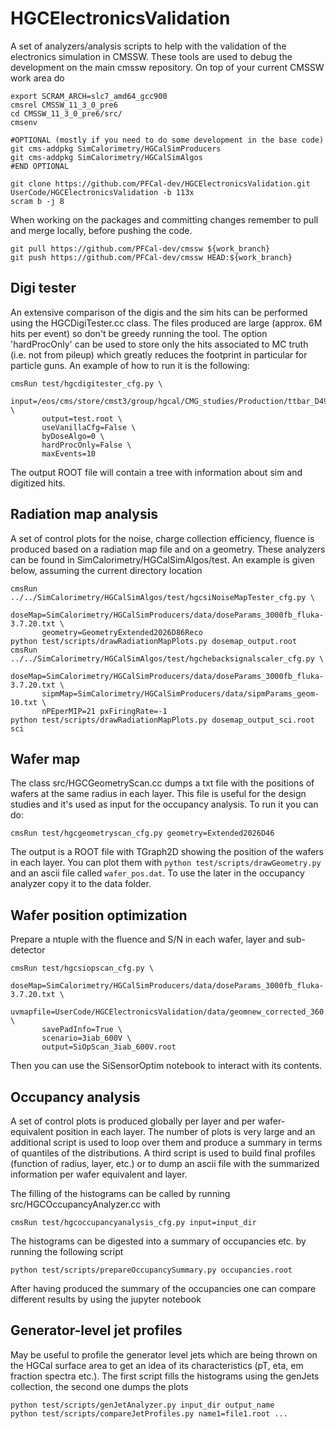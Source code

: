 # HGCElectronicsValidation

A set of analyzers/analysis scripts to help with the validation of the electronics simulation in CMSSW.
These tools are used to debug the development on the main cmssw repository.
On top of your current CMSSW work area do

```
export SCRAM_ARCH=slc7_amd64_gcc900
cmsrel CMSSW_11_3_0_pre6
cd CMSSW_11_3_0_pre6/src/
cmsenv

#OPTIONAL (mostly if you need to do some development in the base code)
git cms-addpkg SimCalorimetry/HGCalSimProducers
git cms-addpkg SimCalorimetry/HGCalSimAlgos
#END OPTIONAL

git clone https://github.com/PFCal-dev/HGCElectronicsValidation.git UserCode/HGCElectronicsValidation -b 113x
scram b -j 8
```

When working on the packages and committing changes remember to pull and merge locally, before pushing the code.

```
git pull https://github.com/PFCal-dev/cmssw ${work_branch}
git push https://github.com/PFCal-dev/cmssw HEAD:${work_branch}
```

## Digi tester

An extensive comparison of the digis and the sim hits can be performed using the HGCDigiTester.cc class.
The files produced are large (approx. 6M hits per event) so don't be greedy running the tool.
The option 'hardProcOnly' can be used to store only the hits associated to MC truth (i.e. not from pileup) 
which greatly reduces the footprint in particular for particle guns.
An example of how to run it is the following:

```
cmsRun test/hgcdigitester_cfg.py \
       input=/eos/cms/store/cmst3/group/hgcal/CMG_studies/Production/ttbar_D49_1120pre1_PU200_eolupdate_qua_20200723/GSD \
       output=test.root \                                                                                               
       useVanillaCfg=False \
       byDoseAlgo=0 \
       hardProcOnly=False \
       maxEvents=10
```

The output ROOT file will contain a tree with information about sim and digitized hits.

## Radiation map analysis

A set of control plots for the noise, charge collection efficiency, fluence is produced based on a radiation map file
and on a geometry. These analyzers can be found in SimCalorimetry/HGCalSimAlgos/test. An example is given below, assuming the current directory location

```
cmsRun ../../SimCalorimetry/HGCalSimAlgos/test/hgcsiNoiseMapTester_cfg.py \
       doseMap=SimCalorimetry/HGCalSimProducers/data/doseParams_3000fb_fluka-3.7.20.txt \
       geometry=GeometryExtended2026D86Reco
python test/scripts/drawRadiationMapPlots.py dosemap_output.root 
cmsRun ../../SimCalorimetry/HGCalSimAlgos/test/hgchebacksignalscaler_cfg.py \
       doseMap=SimCalorimetry/HGCalSimProducers/data/doseParams_3000fb_fluka-3.7.20.txt \
       sipmMap=SimCalorimetry/HGCalSimProducers/data/sipmParams_geom-10.txt \
       nPEperMIP=21 pxFiringRate=-1 
python test/scripts/drawRadiationMapPlots.py dosemap_output_sci.root sci
```

## Wafer map

The class src/HGCGeometryScan.cc dumps a txt file with the positions of wafers at the same radius in each layer.
This file is useful for the design studies and it's used as input for the occupancy analysis.
To run it you can do:

```
cmsRun test/hgcgeometryscan_cfg.py geometry=Extended2026D46
```

The output is a ROOT file with TGraph2D showing the position of the wafers in each layer.
You can plot them with `python test/scripts/drawGeometry.py` and an ascii file called `wafer_pos.dat`.
To use the later in the occupancy analyzer copy it to the data folder.

## Wafer position optimization

Prepare a ntuple with the fluence and S/N in each wafer, layer and sub-detector

```
cmsRun test/hgcsiopscan_cfg.py \
       doseMap=SimCalorimetry/HGCalSimProducers/data/doseParams_3000fb_fluka-3.7.20.txt \
       uvmapfile=UserCode/HGCElectronicsValidation/data/geomnew_corrected_360.txt \
       savePadInfo=True \
       scenario=3iab_600V \
       output=SiOpScan_3iab_600V.root
```

Then you can use the SiSensorOptim notebook to interact with its contents.

## Occupancy analysis

A set of control plots is produced globally per layer and per wafer-equivalent position in each layer.
The number of plots is very large and an additional script is used to loop over them
and produce a summary in terms of quantiles of the distributions.
A third script is used to build final profiles (function of radius, layer, etc.)
or to dump an ascii file with the summarized information per wafer equivalent and layer.

The filling of the histograms can be called by running src/HGCOccupancyAnalyzer.cc with

```
cmsRun test/hgcoccupancyanalysis_cfg.py input=input_dir
```

The histograms can be digested into a summary of occupancies etc. by running the following script

```
python test/scripts/prepareOccupancySummary.py occupancies.root
```

After having produced the summary of the occupancies one can compare different results by using the jupyter notebook


## Generator-level jet profiles

May be useful to profile the generator level jets which are being thrown on the HGCal surface area
to get an idea of its characteristics (pT, eta, em fraction spectra etc.).
The first script fills the histograms using the genJets collection, the second one dumps the plots

```
python test/scripts/genJetAnalyzer.py input_dir output_name
python test/scripts/compareJetProfiles.py name1=file1.root ...
```
